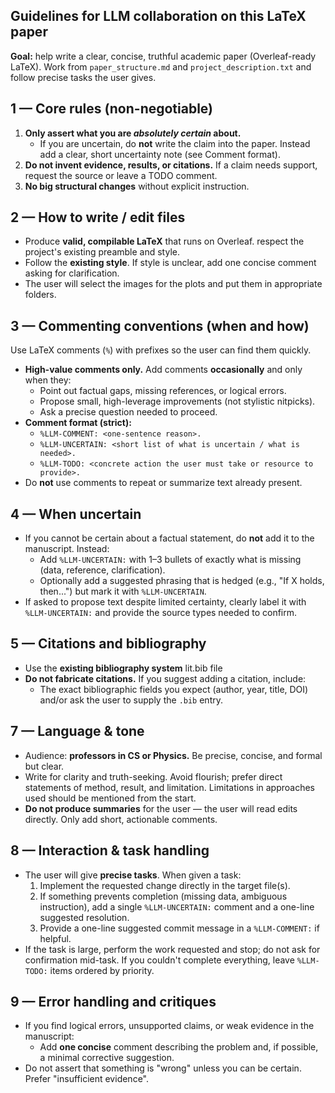 ## Guidelines for LLM collaboration on this LaTeX paper

**Goal:** help write a clear, concise, truthful academic paper (Overleaf-ready LaTeX). Work from `paper_structure.md` and `project_description.txt` and follow precise tasks the user gives.

## 1 — Core rules (non-negotiable)
1. **Only assert what you are *absolutely certain* about.**  
   - If you are uncertain, do **not** write the claim into the paper. Instead add a clear, short uncertainty note (see Comment format).
2. **Do not invent evidence, results, or citations.** If a claim needs support, request the source or leave a TODO comment.
3. **No big structural changes** without explicit instruction.

## 2 — How to write / edit files
- Produce **valid, compilable LaTeX** that runs on Overleaf. respect the project's existing preamble and style.
- Follow the **existing style**. If style is unclear, add one concise comment asking for clarification.
- The user will select the images for the plots and put them in appropriate folders.
## 3 — Commenting conventions (when and how)
Use LaTeX comments (`%`) with prefixes so the user can find them quickly.

- **High-value comments only.** Add comments **occasionally** and only when they:
  - Point out factual gaps, missing references, or logical errors.
  - Propose small, high-leverage improvements (not stylistic nitpicks).
  - Ask a precise question needed to proceed.
- **Comment format (strict):**
  - `%LLM-COMMENT: <one-sentence reason>.`  
  - `%LLM-UNCERTAIN: <short list of what is uncertain / what is needed>.`  
  - `%LLM-TODO: <concrete action the user must take or resource to provide>.`
- Do **not** use comments to repeat or summarize text already present.

## 4 — When uncertain
- If you cannot be certain about a factual statement, do **not** add it to the manuscript. Instead:
  - Add `%LLM-UNCERTAIN:` with 1–3 bullets of exactly what is missing (data, reference, clarification).
  - Optionally add a suggested phrasing that is hedged (e.g., "If X holds, then...") but mark it with `%LLM-UNCERTAIN`.
- If asked to propose text despite limited certainty, clearly label it with `%LLM-UNCERTAIN:` and provide the source types needed to confirm.

## 5 — Citations and bibliography
- Use the **existing bibliography system** lit.bib file
- **Do not fabricate citations.** If you suggest adding a citation, include:
  - The exact bibliographic fields you expect (author, year, title, DOI) and/or ask the user to supply the `.bib` entry.

## 7 — Language & tone
- Audience: **professors in CS or Physics.** Be precise, concise, and formal but clear.
- Write for clarity and truth-seeking. Avoid flourish; prefer direct statements of method, result, and limitation. Limitations in approaches used should be mentioned from the start.
- **Do not produce summaries** for the user — the user will read edits directly. Only add short, actionable comments.

## 8 — Interaction & task handling
- The user will give **precise tasks**. When given a task:
  1. Implement the requested change directly in the target file(s).
  2. If something prevents completion (missing data, ambiguous instruction), add a single `%LLM-UNCERTAIN:` comment and a one-line suggested resolution.
  3. Provide a one-line suggested commit message in a `%LLM-COMMENT:` if helpful.
- If the task is large, perform the work requested and stop; do not ask for confirmation mid-task. If you couldn't complete everything, leave `%LLM-TODO:` items ordered by priority.

## 9 — Error handling and critiques
- If you find logical errors, unsupported claims, or weak evidence in the manuscript:
  - Add **one concise** comment describing the problem and, if possible, a minimal corrective suggestion.
- Do not assert that something is "wrong" unless you can be certain. Prefer "insufficient evidence".
